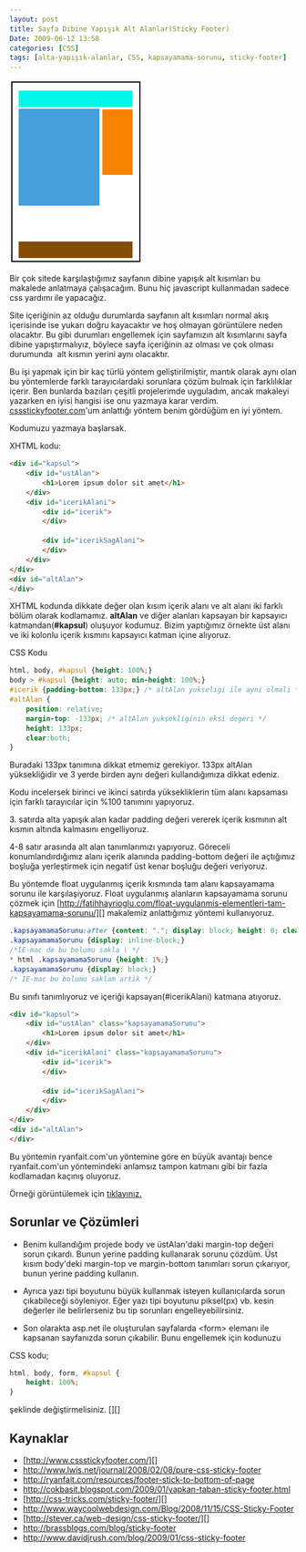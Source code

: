```yaml
---
layout: post
title: Sayfa Dibine Yapışık Alt Alanlar(Sticky Footer)
Date: 2009-06-12 13:58
categories: [CSS]
tags: [alta-yapışık-alanlar, CSS, kapsayamama-sorunu, sticky-footer]
---
```


![yapisik_altalan][]

Bir çok sitede karşılaştığımız sayfanın dibine
yapışık alt kısımları bu makalede anlatmaya çalışacağım. Bunu hiç
javascript kullanmadan sadece css yardımı ile yapacağız.

Site içeriğinin az olduğu durumlarda sayfanın alt kısımları normal akış
içerisinde ise yukarı doğru kayacaktır ve hoş olmayan görüntülere neden
olacaktır. Bu gibi durumları engellemek için sayfamızın alt kısımlarını
sayfa dibine yapıştırmalıyız, böylece sayfa içeriğinin az olması ve çok
olması durumunda  alt kısmın yerini aynı olacaktır.

Bu işi yapmak için bir kaç türlü yöntem geliştirilmiştir, mantık olarak
aynı olan bu yöntemlerde farklı tarayıcılardaki sorunlara çözüm bulmak
için farklılıklar içerir. Ben bunlarda bazıları çeşitli projelerimde
uyguladım, ancak makaleyi yazarken en iyisi hangisi ise onu yazmaya
karar verdim. [cssstickyfooter.com][]'um anlattığı yöntem benim gördüğüm
en iyi yöntem.

Kodumuzu yazmaya başlarsak.

XHTML kodu:

```html
<div id="kapsul">
    <div id="ustAlan">
        <h1>Lorem ipsum dolor sit amet</h1>
    </div>
    <div id="icerikAlani">
        <div id="icerik">
        </div>

        <div id="icerikSagAlani">
        </div>
    </div>
</div>
<div id="altAlan">
</div>
```

XHTML kodunda dikkate değer olan kısım içerik alanı ve alt alanı iki
farklı bölüm olarak kodlamamız. **altAlan** ve diğer alanları kapsayan
bir kapsayıcı katmandan(**#kapsul**) oluşuyor kodumuz. Bizim yaptığımız
örnekte üst alanı ve iki kolonlu içerik kısmını kapsayıcı katman içine
alıyoruz.

CSS Kodu

```css
html, body, #kapsul {height: 100%;}
body > #kapsul {height: auto; min-height: 100%;}
#icerik {padding-bottom: 133px;} /* altAlan yukseligi ile ayni olmali */
#altAlan {
    position: relative;
    margin-top: -133px; /* altAlan yuksekliginin eksi degeri */
    height: 133px;
    clear:both;
}
```

Buradaki 133px tanımına dikkat etmemiz gerekiyor. 133px altAlan
yüksekliğidir ve 3 yerde birden aynı değeri kullandığımıza dikkat
edeniz.

Kodu incelersek birinci ve ikinci satırda yüksekliklerin tüm alanı
kapsaması için farklı tarayıcılar için %100 tanımını yapıyoruz.

​3. satırda alta yapışık alan kadar padding değeri vererek içerik
kısmının alt kısmın altında kalmasını engelliyoruz.

4-8 satır arasında alt alan tanımlarımızı yapıyoruz. Göreceli
konumlandırdığımız alanı içerik alanında padding-bottom değeri ile
açtığımız boşluğa yerleştirmek için negatif üst kenar boşluğu değeri
veriyoruz.

Bu yöntemde float uygulanmış içerik kısmında tam alanı kapsayamama
sorunu ile karşılaşıyoruz. Float uygulanmış alanların kapsayamama sorunu
çözmek için
[http://fatihhayrioglu.com/float-uygulanmis-elementleri-tam-kapsayamama-sorunu/][]
makalemiz anlattığımız yöntemi kullanıyoruz.

```css
.kapsayamamaSorunu:after {content: "."; display: block; height: 0; clear: both; visibility: hidden;}
.kapsayamamaSorunu {display: inline-block;}
/*IE-mac de bu bolumu sakla \ */
* html .kapsayamamaSorunu {height: 1%;}
.kapsayamamaSorunu {display: block;}
/* IE-mac bu bolumu saklam artik */
```

Bu sınıfı tanımlıyoruz ve içeriği kapsayan(#icerikAlani) katmana
atıyoruz.

```html
<div id="kapsul">
    <div id="ustAlan" class="kapsayamamaSorunu">
        <h1>Lorem ipsum dolor sit amet</h1>
    </div>
    <div id="icerikAlani" class="kapsayamamaSorunu">
        <div id="icerik">
        </div>

        <div id="icerikSagAlani">
        </div>
    </div>
</div>
<div id="altAlan">
</div>
```

Bu yöntemin ryanfait.com'un yöntemine göre en büyük avantajı bence
ryanfait.com'un yöntemindeki anlamsız tampon katmanı gibi bir fazla
kodlamadan kaçınış oluyoruz.

Örneği görüntülemek için [tıklayınız.][]

## Sorunlar ve Çözümleri

- Benim kullandığım projede body ve üstAlan'daki margin-top değeri sorun
çıkardı. Bunun yerine padding kullanarak sorunu çözdüm. Üst kısım
body'deki margin-top ve margin-bottom tanımları sorun çıkarıyor, bunun
yerine padding kullanın.

- Ayrıca yazı tipi boyutunu büyük kullanmak isteyen kullanıcılarda sorun
çıkabileceği söyleniyor. Eğer yazı tipi boyutunu piksel(px) vb. kesin
değerler ile belirlerseniz bu tip sorunları engelleyebilirsiniz.

- Son olarakta asp.net ile oluşturulan sayfalarda <form\> elemanı ile
kapsanan sayfanızda sorun çıkabilir. Bunu engellemek için kodunuzu

CSS kodu;

```css
html, body, form, #kapsul {
    height: 100%;
}
```


şeklinde değiştirmelisiniz. [][]

## Kaynaklar

-   [http://www.cssstickyfooter.com/][]
-   http://www.lwis.net/journal/2008/02/08/pure-css-sticky-footer
-   http://ryanfait.com/resources/footer-stick-to-bottom-of-page
-   http://cokbasit.blogspot.com/2009/01/yapkan-taban-sticky-footer.html
-   [http://css-tricks.com/sticky-footer/][]
-   http://www.waycoolwebdesign.com/Blog/2008/11/15/CSS-Sticky-Footer
-   [http://stever.ca/web-design/css-sticky-footer/][]
-   http://brassblogs.com/blog/sticky-footer
-   http://www.davidjrush.com/blog/2009/01/css-sticky-footer

  [yapisik_altalan]: /images/yapisik_altalan.gif
  [cssstickyfooter.com]: http://www.cssstickyfooter.com
  [http://fatihhayrioglu.com/float-uygulanmis-elementleri-tam-kapsayamama-sorunu/]: http://fatihhayrioglu.com/float-uygulanmis-elementleri-tam-kapsayamama-sorunu/
  [tıklayınız.]: /dokumanlar/sayfa_dibine_yapisik.html
  [100]: http://www.cssstickyfooter.com/using-sticky-footer-code.html
  [http://www.cssstickyfooter.com/]: http://www.cssstickyfooter.com/
  [http://css-tricks.com/sticky-footer/]: http://css-tricks.com/sticky-footer/
  [http://stever.ca/web-design/css-sticky-footer/]: http://stever.ca/web-design/css-sticky-footer/
